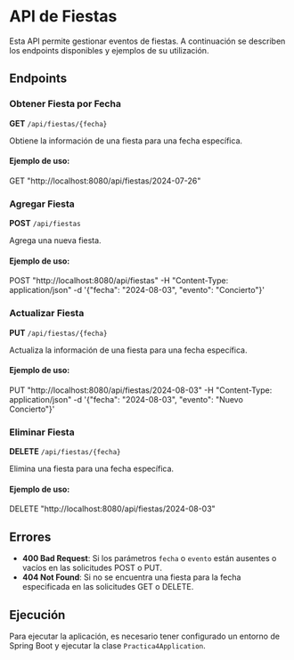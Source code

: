 # API de Fiestas

Esta API permite gestionar eventos de fiestas. A continuación se describen los endpoints disponibles y ejemplos de su utilización.

## Endpoints

### Obtener Fiesta por Fecha

**GET** `/api/fiestas/{fecha}`

Obtiene la información de una fiesta para una fecha específica.

#### Ejemplo de uso:

GET "http://localhost:8080/api/fiestas/2024-07-26"

### Agregar Fiesta

**POST** `/api/fiestas`

Agrega una nueva fiesta.

#### Ejemplo de uso:

POST "http://localhost:8080/api/fiestas" -H "Content-Type: application/json" -d '{"fecha": "2024-08-03", "evento": "Concierto"}'

### Actualizar Fiesta

**PUT** `/api/fiestas/{fecha}`

Actualiza la información de una fiesta para una fecha específica.

#### Ejemplo de uso:

PUT "http://localhost:8080/api/fiestas/2024-08-03" -H "Content-Type: application/json" -d '{"fecha": "2024-08-03", "evento": "Nuevo Concierto"}'

### Eliminar Fiesta

**DELETE** `/api/fiestas/{fecha}`

Elimina una fiesta para una fecha específica.

#### Ejemplo de uso:

DELETE "http://localhost:8080/api/fiestas/2024-08-03"

## Errores

- **400 Bad Request**: Si los parámetros `fecha` o `evento` están ausentes o vacíos en las solicitudes POST o PUT.
- **404 Not Found**: Si no se encuentra una fiesta para la fecha especificada en las solicitudes GET o DELETE.

## Ejecución

Para ejecutar la aplicación, es necesario tener configurado un entorno de Spring Boot y ejecutar la clase `Practica4Application`.

